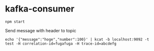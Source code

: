 # kafka-consumer

```shell
npm start
```

Send message with header to topic

```shell
echo '{"message":"hoge","number":100}' | kcat -b localhost:9092 -t test -H correlation-id=fugafuga -H trace-id=abcdefg
```
